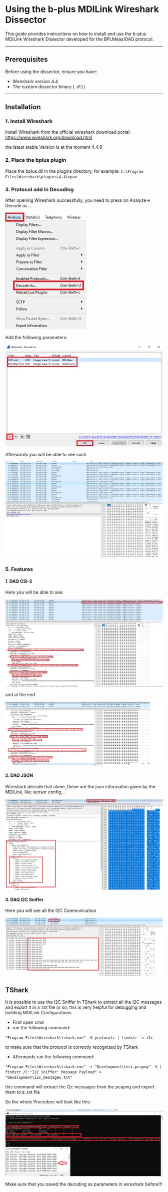 # Using the b-plus MDILink Wireshark Dissector

This guide provides instructions on how to install and use the b-plus MDILink Wireshark Dissector developed for the BPLMeas/DAQ protocol.

---

## Prerequisites

Before using the dissector, ensure you have:

- Wireshark version 4.4
- The custom dissector binary (`.dll`)

---

## Installation

### 1. Install Wireshark
Install Wireshark from the official wireshark download portal: https://www.wireshark.org/download.html 

the latest stable Version is at the moment 4.4.9

### 2. Place the bplus plugin
Place the bplus.dll in the plugins directory, for example: `C:\Program Files\Wireshark\plugins\4.4\epan` 

### 3. Protocol add in Decoding
After opening Wireshark successfully, you need to press on Analyze→ Decode as...

![](docs/analyze_decode_as.png)

Add the following parameters:

![](docs/decoding_parameters.png)

Afterwards you will be able to see such

![](docs/wireshark.png)

### 5. Features

#### 1. DAQ CSI-2 
Here you will be able to see:

![](docs/csi2.png)

and at the end

![](docs/csi2_end.png)

#### 2. DAQ JSON
Wireshark decode that alone, these are the json information given by the MDILink, like sensor config...

![](docs/json.png)

#### 3. DAQ I2C Sniffer
Here you will see all the I2C Communication

![](docs/i2c.png)

## TShark
It is possible to use the I2C Sniffer in TShark to extract all the I2C messages and export it in a .txt file or so, this is very helpful for debugging and building MDILink Configurations

- First open cmd
- run the following command: 

`"Program Files\Wireshark\tshark.exe" -G protocols | findstr -i i2c ` 

to make sure that the protocol is correctly recognized by TShark
- Afterwards run the following command: 

`"Program Files\Wireshark\tshark.exe" -r "Development\test.pcapng" -V | findstr /C:"I2C Sniffer: Message Payload" > "Development\i2c_messages.txt"`

this command will extract the i2c messages from the pcapng and export them to a .txt file

So the whole Procedure will look like this:

![](docs/TShark.png)

Make sure that you saved the decoding as parameters in wireshark before!!!